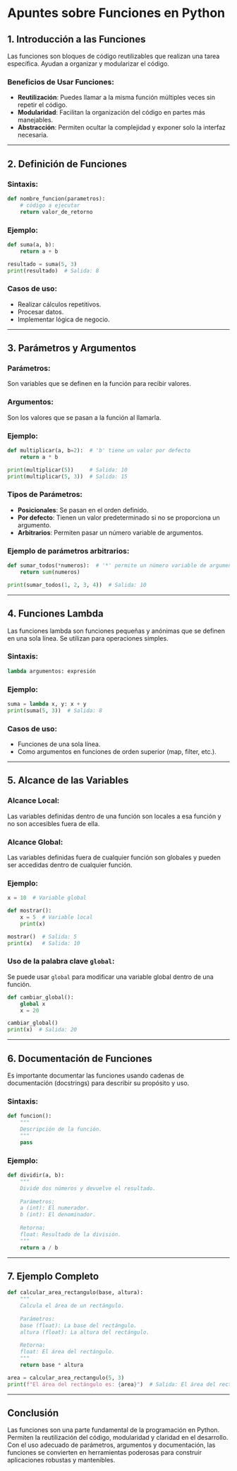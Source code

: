 # Apuntes sobre Funciones en Python

## 1. Introducción a las Funciones

Las funciones son bloques de código reutilizables que realizan una tarea específica. Ayudan a organizar y modularizar el código.

### Beneficios de Usar Funciones:
- **Reutilización**: Puedes llamar a la misma función múltiples veces sin repetir el código.
- **Modularidad**: Facilitan la organización del código en partes más manejables.
- **Abstracción**: Permiten ocultar la complejidad y exponer solo la interfaz necesaria.

---

## 2. Definición de Funciones

### Sintaxis:
```python
def nombre_funcion(parametros):
    # código a ejecutar
    return valor_de_retorno
```

### Ejemplo:
```python
def suma(a, b):
    return a + b

resultado = suma(5, 3)
print(resultado)  # Salida: 8
```

### Casos de uso:
- Realizar cálculos repetitivos.
- Procesar datos.
- Implementar lógica de negocio.

---

## 3. Parámetros y Argumentos

### Parámetros:
Son variables que se definen en la función para recibir valores.

### Argumentos:
Son los valores que se pasan a la función al llamarla.

### Ejemplo:
```python
def multiplicar(a, b=2):  # 'b' tiene un valor por defecto
    return a * b

print(multiplicar(5))     # Salida: 10
print(multiplicar(5, 3))  # Salida: 15
```

### Tipos de Parámetros:
- **Posicionales**: Se pasan en el orden definido.
- **Por defecto**: Tienen un valor predeterminado si no se proporciona un argumento.
- **Arbitrarios**: Permiten pasar un número variable de argumentos.

### Ejemplo de parámetros arbitrarios:
```python
def sumar_todos(*numeros):  # '*' permite un número variable de argumentos
    return sum(numeros)

print(sumar_todos(1, 2, 3, 4))  # Salida: 10
```

---

## 4. Funciones Lambda

Las funciones lambda son funciones pequeñas y anónimas que se definen en una sola línea. Se utilizan para operaciones simples.

### Sintaxis:
```python
lambda argumentos: expresión
```

### Ejemplo:
```python
suma = lambda x, y: x + y
print(suma(5, 3))  # Salida: 8
```

### Casos de uso:
- Funciones de una sola línea.
- Como argumentos en funciones de orden superior (map, filter, etc.).

---

## 5. Alcance de las Variables

### Alcance Local:
Las variables definidas dentro de una función son locales a esa función y no son accesibles fuera de ella.

### Alcance Global:
Las variables definidas fuera de cualquier función son globales y pueden ser accedidas dentro de cualquier función.

### Ejemplo:
```python
x = 10  # Variable global

def mostrar():
    x = 5  # Variable local
    print(x)

mostrar()  # Salida: 5
print(x)   # Salida: 10
```

### Uso de la palabra clave `global`:
Se puede usar `global` para modificar una variable global dentro de una función.
```python
def cambiar_global():
    global x
    x = 20

cambiar_global()
print(x)  # Salida: 20
```

---

## 6. Documentación de Funciones

Es importante documentar las funciones usando cadenas de documentación (docstrings) para describir su propósito y uso.

### Sintaxis:
```python
def funcion():
    """
    Descripción de la función.
    """
    pass
```

### Ejemplo:
```python
def dividir(a, b):
    """
    Divide dos números y devuelve el resultado.
    
    Parámetros:
    a (int): El numerador.
    b (int): El denominador.
    
    Retorna:
    float: Resultado de la división.
    """
    return a / b
```

---

## 7. Ejemplo Completo

```python
def calcular_area_rectangulo(base, altura):
    """
    Calcula el área de un rectángulo.
    
    Parámetros:
    base (float): La base del rectángulo.
    altura (float): La altura del rectángulo.
    
    Retorna:
    float: El área del rectángulo.
    """
    return base * altura

area = calcular_area_rectangulo(5, 3)
print(f"El área del rectángulo es: {area}")  # Salida: El área del rectángulo es: 15
```

---

## Conclusión

Las funciones son una parte fundamental de la programación en Python. Permiten la reutilización del código, modularidad y claridad en el desarrollo. Con el uso adecuado de parámetros, argumentos y documentación, las funciones se convierten en herramientas poderosas para construir aplicaciones robustas y mantenibles.
```